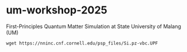 # um-workshop-2025
First-Principles Quantum Matter Simulation at State University of Malang (UM)

```
wget https://nninc.cnf.cornell.edu/psp_files/Si.pz-vbc.UPF
```
